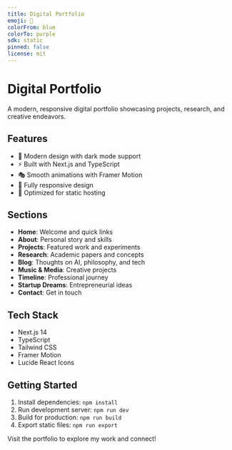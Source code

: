 ```yaml
---
title: Digital Portfolio
emoji: 🚀
colorFrom: blue
colorTo: purple
sdk: static
pinned: false
license: mit
---
```


# Digital Portfolio

A modern, responsive digital portfolio showcasing projects, research, and creative endeavors.

## Features

- 🎨 Modern design with dark mode support
- ⚡ Built with Next.js and TypeScript
- 🎭 Smooth animations with Framer Motion
- 📱 Fully responsive design
- 🚀 Optimized for static hosting

## Sections

- **Home**: Welcome and quick links
- **About**: Personal story and skills
- **Projects**: Featured work and experiments
- **Research**: Academic papers and concepts
- **Blog**: Thoughts on AI, philosophy, and tech
- **Music & Media**: Creative projects
- **Timeline**: Professional journey
- **Startup Dreams**: Entrepreneurial ideas
- **Contact**: Get in touch

## Tech Stack

- Next.js 14
- TypeScript
- Tailwind CSS
- Framer Motion
- Lucide React Icons

## Getting Started

1. Install dependencies: `npm install`
2. Run development server: `npm run dev`
3. Build for production: `npm run build`
4. Export static files: `npm run export`

Visit the portfolio to explore my work and connect!

